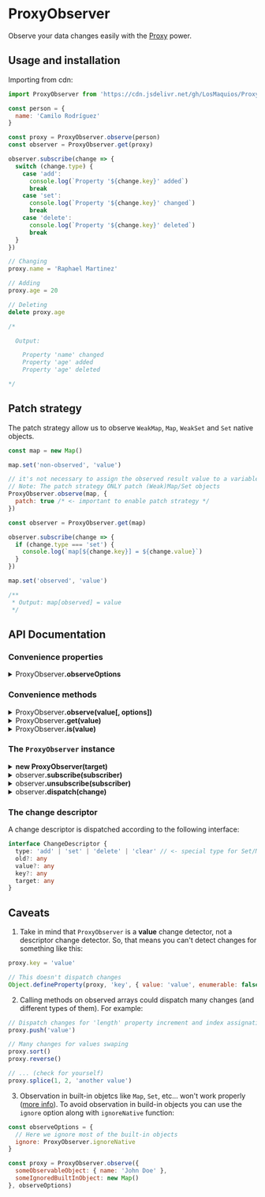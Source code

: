 # ProxyObserver

  Observe your data changes easily with the [Proxy](https://developer.mozilla.org/en-US/docs/Web/JavaScript/Reference/Global_Objects/Proxy) power.

## Usage and installation

  Importing from cdn:

```js
import ProxyObserver from 'https://cdn.jsdelivr.net/gh/LosMaquios/ProxyObserver/index.js'

const person = {
  name: 'Camilo Rodríguez'
}

const proxy = ProxyObserver.observe(person)
const observer = ProxyObserver.get(proxy)

observer.subscribe(change => {
  switch (change.type) {
    case 'add':
      console.log(`Property '${change.key}' added`)
      break
    case 'set':
      console.log(`Property '${change.key}' changed`)
      break
    case 'delete':
      console.log(`Property '${change.key}' deleted`)
      break
  }
})

// Changing
proxy.name = 'Raphael Martinez'

// Adding
proxy.age = 20

// Deleting
delete proxy.age

/*

  Output:

    Property 'name' changed
    Property 'age' added
    Property 'age' deleted

*/
```

## Patch strategy

  The patch strategy allow us to observe `WeakMap`, `Map`, `WeakSet` and `Set` native objects.

```js
const map = new Map()

map.set('non-observed', 'value')

// it's not necessary to assign the observed result value to a variable since we patch the `map` instance
// Note: The patch strategy ONLY patch (Weak)Map/Set objects
ProxyObserver.observe(map, {
  patch: true /* <- important to enable patch strategy */
})

const observer = ProxyObserver.get(map)

observer.subscribe(change => {
  if (change.type === 'set') {
    console.log(`map[${change.key}] = ${change.value}`)
  }
})

map.set('observed', 'value')

/**
 * Output: map[observed] = value
 */
```

## API Documentation

### Convenience properties

<details>
  <summary>
    ProxyObserver<strong>.observeOptions</strong>
  </summary>
  <br>

  Contains the defaults options passed to `ProxyObserver.observe` method

  **Type:** `Object`

  **Properties:**

  - **deep**: `true` (enable deep observing by default).
  - **patch**: `false` (disable patch-strategy by default).
  - **ignore**: `ignoreNothing()`.
</details>

### Convenience methods

<details>
  <summary>
    ProxyObserver<strong>.observe(value[, options])</strong>
  </summary>
  <br>

  Observes the given `value` and optionally you can pass `options`

  **Arguments:**

  - [`any`] **value**: Value to be observed
  - [`Object`] **options**: An object containing the following options (defaults to [`observeOptions`](#observeOptions))
    - [`boolean`] **deep**: A flag to enable deep observing (defaults to `true`)
    - [`boolean`] **patch**: Allow patching (Weak)Map/Set objects to detect changes (defaults to `false`)
    - [`Function`] **ignore**: A function to ignore objects from obversation (defaults to [`ignoreNothing`](#observeOptions-ignoreNothing))

  **Returns:** A `Proxy` object which dispatch subscribers on changes.

  **Example:** [See here](#usage-and-installation)
</details>

<details>
  <summary>
    ProxyObserver<strong>.get(value)</strong>
  </summary>
  <br>

  Gets the `ProxyObserver` instance from an observed `value`

  **Arguments:**

  - [`any`] **value**: Value being observed. It could be the value itself or the proxy
  returned by calling [`ProxyObserver.get()`](#ProxyObserver-get) static method.

  **Returns:** A `ProxyObserver` instance, ready to subscribe or dispatch changes.

  **Example:**

  ```js
    const proxy = ProxyObserver.observe(obj/*, options */)

    const observer = ProxyObserver.get(proxy)

    // or ProxyObserver.get(obj)
  ```
</details>

<details>
  <summary>
    ProxyObserver<strong>.is(value)</strong>
  </summary>
  <br>

  Determines whether a given `value` is observed.

  **Arguments:**

  - [`any`] **value**: Possible value being observed.

  **Returns:** `true` whether the given `value` is observed, otherwise `false`.

  **Example:**

  ```js
    const proxy = ProxyObserver.observe(obj/*, options */)

    ProxyObserver.is(proxy) // Returns `true`
    ProxyObserver.is(obj) // Returns `true`
    ProxyObserver.is({ non: 'observed' }) // Returns `false`
  ```
</details>

### The `ProxyObserver` instance

<details>
  <summary>
    <strong>new ProxyObserver(target)</strong>
  </summary>
  <br>

  Creates a new ProxyObserver instance with the value being observed

  **Arguments:**

  - [`any`] **target**: Value being observed.
</details>

<details>
  <summary>
    observer<strong>.subscribe(subscriber)</strong>
  </summary>
  <br>

  Attach a new `subscriber` which will be called when a `change` is dispatched.

  **Arguments:**

  - [`Function`] **subscriber**: The subscriber function itself.

  **Returns:** The `ProxyObserver` instance.
</details>

<details>
  <summary>
    observer<strong>.unsubscribe(subscriber)</strong>
  </summary>
  <br>

  Detach the given `subscriber`.

  **Arguments:**

  - [`Function`] **subscriber**: Subscriber to be detached.

  **Returns:** The `ProxyObserver` instance.
</details>

<details>
  <summary>
    observer<strong>.dispatch(change)</strong>
  </summary>
  <br>

  Dispatch a given `change` descriptor.

  **Arguments:**

  - [`Object`] **change**: Descriptor to be dispatched.

  **Returns:** The `ProxyObserver` instance.
</details>

### The change descriptor

  A change descriptor is dispatched according to the following interface:

```ts
interface ChangeDescriptor {
  type: 'add' | 'set' | 'delete' | 'clear' // <- special type for Set/Map objects
  old?: any
  value?: any
  key?: any
  target: any
}
```

## Caveats

  1. Take in mind that `ProxyObserver` is a **value** change detector,
  not a descriptor change detector. So, that means you can't detect changes
  for something like this:

```js
proxy.key = 'value'

// This doesn't dispatch changes
Object.defineProperty(proxy, 'key', { value: 'value', enumerable: false })
```

  2. Calling methods on observed arrays could dispatch many changes
  (and different types of them). For example:

```js
// Dispatch changes for 'length' property increment and index assignation
proxy.push('value')

// Many changes for values swaping
proxy.sort()
proxy.reverse()

// ... (check for yourself)
proxy.splice(1, 2, 'another value')
```

  3. Observation in built-in objetcs like `Map`, `Set`, etc... won't work properly ([more info](https://2ality.com/2016/11/proxying-builtins.html)).
  To avoid observation in build-in objects you can use the `ignore` option along with `ignoreNative` function:

```js
const observeOptions = {
  // Here we ignore most of the built-in objects
  ignore: ProxyObserver.ignoreNative
}

const proxy = ProxyObserver.observe({
  someObservableObject: { name: 'John Doe' },
  someIgnoredBuiltInObject: new Map()
}, observeOptions)
```

